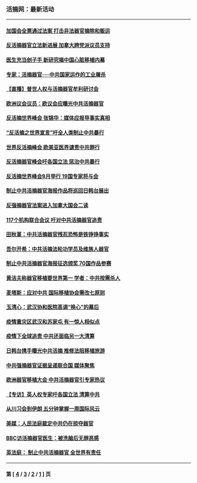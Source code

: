 ### 活摘网：最新活动
---
#### [加国会全票通过法案 打击非法器官摘除和贩运](../../pages/nf5883/n13884924.md?01140430) 
#### [反活摘器官立法新进展 加拿大跨党派议员支持](../../pages/nf5883/n13876061.md?01140430) 
#### [医生充当刽子手 新研究揭中国心脏移植内幕](../../pages/nf5883/n13772291.md?01140430) 
#### [专家：活摘器官──中共国家运作的工业屠杀](../../pages/nf5883/n13761178.md?01140430) 
#### [【直播】普世人权与活摘器官牟利研讨会](../../pages/nf5883/n13425146.md?01140430) 
#### [欧洲议会议员：欧议会应曝光中共活摘器官](../../pages/nf5883/n13336571.md?01140430) 
#### [反活摘世界峰会 张锦华：媒体应报导事实真相](../../pages/nf5883/n13278502.md?01140430) 
#### [“反活摘之世界宣言”吁全人类制止中共暴行](../../pages/nf5883/n13259730.md?01140430) 
#### [世界反活摘峰会 欧美亚医界谴责中共罪行](../../pages/nf5883/n13253550.md?01140430) 
#### [反活摘器官峰会吁各国立法 惩治中共暴行](../../pages/nf5883/n13245052.md?01140430) 
#### [反活摘世界峰会9月举行 19国专家将与会](../../pages/nf5883/n13201492.md?01140430) 
#### [制止中共活摘器官海报作品将巡回日韩台展出](../../pages/nf5883/n13177791.md?01140430) 
#### [反强摘器官法案进入加拿大国会二读](../../pages/nf5883/n13033450.md?01140430) 
#### [117个机构联合会议 吁对中共活摘器官追责](../../pages/nf5883/n12775087.md?01140430) 
#### [田秋堇：中共活摘器官残忍恐怖是铁铮铮事实](../../pages/nf5883/n12702148.md?01140430) 
#### [吾尔开希：中共活摘法轮功学员及维族人器官](../../pages/nf5883/n12693197.md?01140430) 
#### [制止中共活摘器官海报征选颁奖 70国作品参赛](../../pages/nf5883/n12692050.md?01140430) 
#### [黄洁夫称器官移植要世界第一 学者：中共按需杀人](../../pages/nf5883/n12572329.md?01140430) 
#### [麦塔斯：应对中共 国际移植协会需改七原则](../../pages/nf5883/n12514711.md?01140430) 
#### [玉清心：武汉协和医院高调“换心”的幕后](../../pages/nf5883/n12298730.md?01140430) 
#### [疫情重灾区武汉和苏家屯 有一惊人相似点](../../pages/nf5883/n12150824.md?01140430) 
#### [疫情下全球追责 中共还面临另一大清算](../../pages/nf5883/n12070397.md?01140430) 
#### [日韩台携手曝光中共活摘 推修法阻移植旅游](../../pages/nf5883/n11712046.md?01140430) 
#### [中共强摘器官证据呈递联合国 媒体聚焦](../../pages/nf5883/n11546426.md?01140430) 
#### [欧洲器官移植大会 中共活摘器官引专家热议](../../pages/nf5883/n11539095.md?01140430) 
#### [【专访】英人权专家吁各国立法 清算中共](../../pages/nf5883/n11367315.md?01140430) 
#### [从川习会到伊朗 五分钟掌握一周国际风云](../../pages/nf5883/n11338520.md?01140430) 
#### [美媒：人民法庭裁定中共仍在掠夺器官](../../pages/nf5883/n11334897.md?01140430) 
#### [BBC访活摘器官医生：被洗脑后无罪恶感](../../pages/nf5883/n11335935.md?01140430) 
#### [英法庭： 制止中共活摘器官 全世界有责任](../../pages/nf5883/n11330691.md?01140430) 

---
#### 第 [ [4](./4.md?01140430) / [3](./3.md?01140430) / [2](./2.md?01140430) / [1](./1.md?01140430) ] 页
